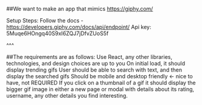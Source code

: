 ##We want to make an app that mimics https://giphy.com/

Setup Steps:
Follow the docs - https://developers.giphy.com/docs/api/endpoint/
Api key: 5Muqe6HOngq40S9xI6ZQJ7jDfvZUoS5f

^^^

##The requirements are as follows:
Use React, any other libraries, technologies, and design choices are up to you
On initial load, it should display trending gifs
User should be able to search with text, and then display the searched gifs
Should be mobile and desktop friendly <- nice to have, not REQUIRED
If you click on a thumbnail of a gif it should display the bigger gif image in either a new page or modal with details about its rating, username, any other details you find interesting.

##
